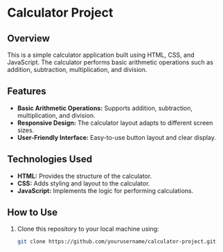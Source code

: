 # Calculator Project

## Overview

This is a simple calculator application built using HTML, CSS, and JavaScript. The calculator performs basic arithmetic operations such as addition, subtraction, multiplication, and division.

## Features

- **Basic Arithmetic Operations:** Supports addition, subtraction, multiplication, and division.
- **Responsive Design:** The calculator layout adapts to different screen sizes.
- **User-Friendly Interface:** Easy-to-use button layout and clear display.

## Technologies Used

- **HTML:** Provides the structure of the calculator.
- **CSS:** Adds styling and layout to the calculator.
- **JavaScript:** Implements the logic for performing calculations.

## How to Use

1. Clone this repository to your local machine using:
   ```bash
   git clone https://github.com/yourusername/calculator-project.git
